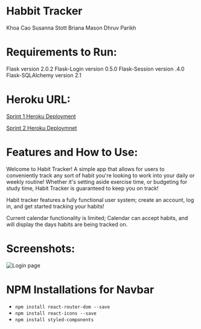# Habbit Tracker

Khoa Cao
Susanna Stott
Briana Mason
Dhruv Parikh

# Requirements to Run:

Flask version 2.0.2
Flask-Login version 0.5.0
Flask-Session version .4.0
Flask-SQLAlchemy version 2.1

# Heroku URL:

[Sprint 1 Heroku Deployment](https://habit-tracker-csc4530.herokuapp.com/)

[Sprint 2 Heroku Deploymnet](https://habit-tracker-csc4530-sprint2.herokuapp.com/)

# Features and How to Use:

Welcome to Habit Tracker! A simple app that allows for users to conveniently track any sort of habit you're looking to work into your daily or weekly routine! Whether it's setting aside exercise time, or budgeting for study time, Habit Tracker is guaranteed to keep you on track!

Habit tracker features a fully functional user system; create an account, log in, and get started tracking your habits!

Current calendar functionality is limited; Calendar can accept habits, and will display the days habits are being tracked on.

# Screenshots:

![Login page](https://cdn.discordapp.com/attachments/902243050410094686/910347033611730954/unknown.png)


# NPM Installations for Navbar
- `npm install react-router-dom --save`
- `npm install react-icons --save`
- `npm install styled-components`

